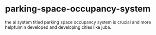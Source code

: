 # parking-space-occupancy-system
the ai system titled parking space occupancy system is crucial and more helpfulmin developed and developing cities like juba.
